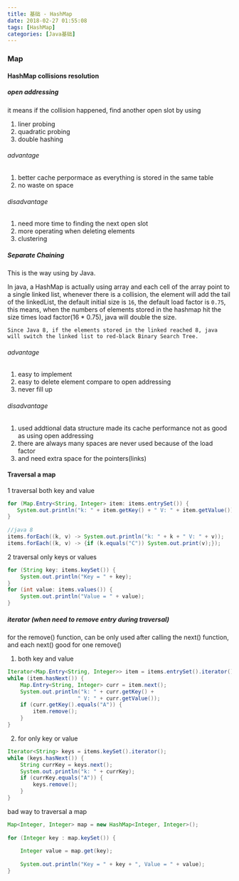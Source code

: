 ```yaml
---
title: 基础 - HashMap
date: 2018-02-27 01:55:08
tags: [HashMap]
categories: [Java基础]
---
```


### Map

#### HashMap collisions resolution

##### open addressing 

it means if the collision happened, find another open slot by using
1. liner probing
2. quadratic probing
3. double hashing

###### advantage
1. better cache perpormace as everything is stored in the same table
2. no waste on space

###### disadvantage
1. need more time to finding the next open slot
2. more operating when deleting elements
3. clustering

##### Separate Chaining

This is the way using by Java.

In java, a HashMap is actually using array and each cell of the array point to a single linked list, whenever there is a collision, the element will add the tail of the linkedList, the default initial size is `16`, the default load factor is `0.75`, this means, when the numbers of elements stored in the hashmap hit the size times load factor(16 * 0.75), java will double the size. 

`Since Java 8, if the elements stored in the linked reached 8, java will switch the linked list to red-black Binary Search Tree.`

###### advantage
1. easy to implement
2. easy to delete element compare to open addressing
3. never fill up

###### disadvantage
1. used addtional data structure made its cache performance not as good as using open addressing
2. there are always many spaces are never used because of the load factor
3. and need extra space for the pointers(links)

#### Traversal a map

1 traversal both key and value

```java
for (Map.Entry<String, Integer> item: items.entrySet()) {
   System.out.println("k: " + item.getKey() + " V: " + item.getValue());
}
        
//java 8
items.forEach((k, v) -> System.out.println("k: " + k + " V: " + v));
items.forEach((k, v) -> {if (k.equals("C")) System.out.print(v);});
```
2 traversal only keys or values

```java
for (String key: items.keySet()) {
    System.out.println("Key = " + key);
}
for (int value: items.values()) {
    System.out.println("Value = " + value); 
}
```
##### iterator (when need to remove entry during traversal)

for the remove() function, can be only used after calling the next() function, 
and each next() good for one remove()

1. both key and value
```java
Iterator<Map.Entry<String, Integer>> item = items.entrySet().iterator();
while (item.hasNext()) {
    Map.Entry<String, Integer> curr = item.next();
    System.out.println("k: " + curr.getKey() + 
                      " V: " + curr.getValue());
    if (curr.getKey().equals("A")) {
        item.remove();
    }   
}
```
2. for only key or value
```java
Iterator<String> keys = items.keySet().iterator();
while (keys.hasNext()) {
    String currKey = keys.next();
    System.out.println("k: " + currKey);
    if (currKey.equals("A")) {
        keys.remove();
    }   
}
```

bad way to traversal a map
```java
Map<Integer, Integer> map = new HashMap<Integer, Integer>();  
  
for (Integer key : map.keySet()) {  
  
    Integer value = map.get(key);  
  
    System.out.println("Key = " + key + ", Value = " + value);
}  
```